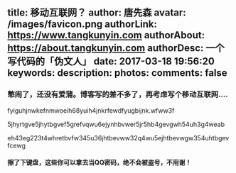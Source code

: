 title: 移动互联网？
author: 唐先森
avatar: /images/favicon.png
authorLink: https://www.tangkunyin.com
authorAbout: https://about.tangkunyin.com
authorDesc: 一个写代码的「伪文人」
date: 2017-03-18 19:56:20
keywords:
description:
photos:
comments: false
---

### 憋闹了，还没有爱蒲。博客写的差不多了，再考虑写个移动互联网....

fyiguhjnwkefnmwoeih68yuih4jnkrfewdfyugbijnk.wfww3f

5jhyrtgve5jhytbgvef5grefvqwu6ejynhbvwer5jr5hb4gevgwh54uh3g4weab

eh43eg223t4whretbvfw345u36jhtbevww32q4wu5ejhtbevwgw354uhtbgevfcewg

#### 擦了下键盘，这些你可以拿去当QQ密码，绝不会被盗号，不用谢！

